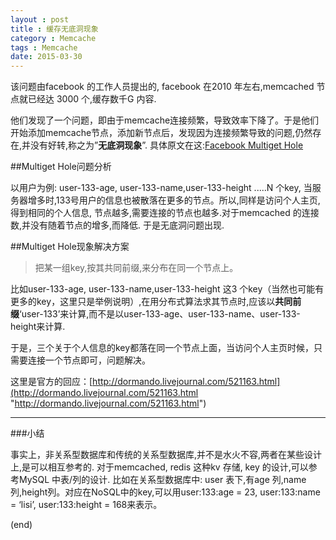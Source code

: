 ```yaml
---
layout : post
title : 缓存无底洞现象
category : Memcache
tags : Memcache
date: 2015-03-30
---
```

该问题由facebook 的工作人员提出的, facebook 在2010 年左右,memcached 节点就已经达
3000 个,缓存数千G 内容.

他们发现了一个问题，即由于memcache连接频繁，导致效率下降了。于是他们开始添加memcache节点，添加新节点后，发现因为连接频繁导致的问题,仍然存在,并没有好转,称之为”**无底洞现象**”. 具体原文在这:[Facebook Multiget Hole](http://highscalability.com/blog/2009/10/26/facebooks-memcached-multiget-hole-more-machinesmore-capacit.html)

<!--more-->

##Multiget Hole问题分析

以用户为例: user-133-age, user-133-name,user-133-height .....N 个key,
当服务器增多时,133号用户的信息也被散落在更多的节点。所以,同样是访问个人主页,得到相同的个人信息, 节点越多,需要连接的节点也越多.对于memcached 的连接数,并没有随着节点的增多,而降低. 于是无底洞问题出现.

##Multiget Hole现象解决方案

> 把某一组key,按其共同前缀,来分布在同一个节点上。

比如user-133-age, user-133-name,user-133-height 这3 个key（当然也可能有更多的key，这里只是举例说明）,在用分布式算法求其节点时,应该以**共同前缀**‘user-133’来计算,而不是以user-133-age、user-133-name、user-133-height来计算.

于是，三个关于个人信息的key都落在同一个节点上面，当访问个人主页时候，只需要连接一个节点即可，问题解决。

这里是官方的回应：[http://dormando.livejournal.com/521163.html](http://dormando.livejournal.com/521163.html "http://dormando.livejournal.com/521163.html")

---

###小结

事实上，非关系型数据库和传统的关系型数据库,并不是水火不容,两者在某些设计上,是可以相互参考的.
对于memcached, redis 这种kv 存储, key 的设计,可以参考MySQL 中表/列的设计.
比如在关系型数据库中: user 表下,有age 列,name 列,height列。对应在NoSQL中的key,可以用user:133:age = 23, user:133:name = ‘lisi’, user:133:height = 168来表示。

(end)

